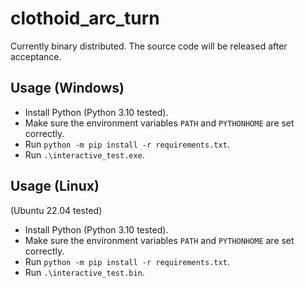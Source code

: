 # clothoid_arc_turn

Currently binary distributed. The source code will be released after acceptance.

## Usage (Windows)

- Install Python (Python 3.10 tested).
- Make sure the environment variables `PATH` and `PYTHONHOME` are set correctly.
- Run `python -m pip install -r requirements.txt`.
- Run `.\interactive_test.exe`.

## Usage (Linux)

(Ubuntu 22.04 tested)

- Install Python (Python 3.10 tested).
- Make sure the environment variables `PATH` and `PYTHONHOME` are set correctly.
- Run `python -m pip install -r requirements.txt`.
- Run `.\interactive_test.bin`.
